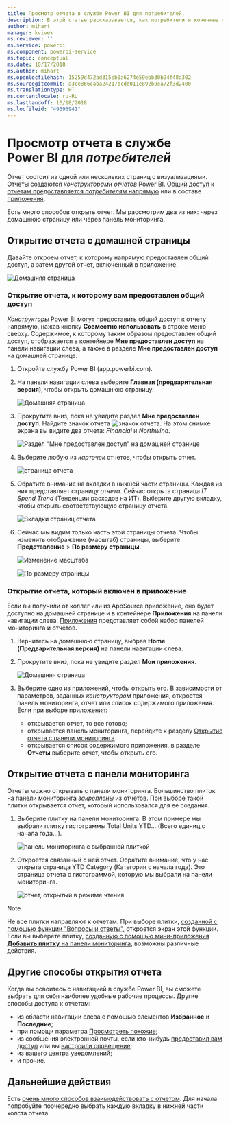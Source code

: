 ```yaml
---
title: Просмотр отчета в службе Power BI для потребителей.
description: В этой статье рассказывается, как потребители и конечные пользователи Power BI могут открыть и просмотреть отчет Power BI.
author: mihart
manager: kvivek
ms.reviewer: ''
ms.service: powerbi
ms.component: powerbi-service
ms.topic: conceptual
ms.date: 10/17/2018
ms.author: mihart
ms.openlocfilehash: 15259d472ad315eb0a6274e59ebb30b94f48a302
ms.sourcegitcommit: a3ce866caba24217bcdd011e892b9ea72f3d2400
ms.translationtype: HT
ms.contentlocale: ru-RU
ms.lasthandoff: 10/18/2018
ms.locfileid: "49396941"
---
```

# <a name="view-a-report-in-power-bi-service-for-consumers"></a>Просмотр отчета в службе Power BI для *потребителей*
Отчет состоит из одной или нескольких страниц с визуализациями. Отчеты создаются *конструкторами отчетов* Power BI. [Общий доступ к отчетам предоставляется *потребителям* напрямую](end-user-shared-with-me.md) или в составе [приложения](end-user-apps.md). 

Есть много способов открыть отчет. Мы рассмотрим два из них: через домашнюю страницу или через панель мониторинга. 

<!-- add art-->


## <a name="open-a-report-from-your-home-page"></a>Открытие отчета с домашней страницы
Давайте откроем отчет, к которому напрямую предоставлен общий доступ, а затем другой отчет, включенный в приложение.

   ![Домашняя страница](./media/end-user-report-open/power-bi-home.png)

### <a name="open-a-report-that-has-been-shared-with-you"></a>Открытие отчета, к которому вам предоставлен общий доступ
*Конструкторы* Power BI могут предоставить общий доступ к отчету напрямую, нажав кнопку **Совместно использовать** в строке меню сверху. Содержимое, к которому таким образом предоставлен общий доступ, отображается в контейнере **Мне предоставлен доступ** на панели навигации слева, а также в разделе **Мне предоставлен доступ** на домашней странице.

1. Откройте службу Power BI (app.powerbi.com).

2. На панели навигации слева выберите **Главная (предварительная версия)**, чтобы открыть домашнюю страницу.  

   ![Домашняя страница](./media/end-user-report-open/power-bi-select-home.png)
   
3. Прокрутите вниз, пока не увидите раздел **Мне предоставлен доступ**. Найдите значок отчета ![значок отчета](./media/end-user-report-open/power-bi-report-icon.png). На этом снимке экрана вы видите два отчета: *Financial* и *Northwind*. 
   
   ![Раздел "Мне предоставлен доступ" на домашней странице](./media/end-user-report-open/power-bi-shared.png)

4. Выберите любую из *карточек* отчетов, чтобы открыть отчет.

   ![страница отчета](./media/end-user-report-open/power-bi-report1.png)

5. Обратите внимание на вкладки в нижней части страницы. Каждая из них представляет страницу *отчета*. Сейчас открыта страница *IT Spend Trend* (Тенденции расходов на ИТ). Выберите другую вкладку, чтобы открыть соответствующую страницу отчета. 

   ![Вкладки страниц отчета](./media/end-user-report-open/power-bi-tabs.png)

6. Сейчас мы видим только часть этой страницы отчета. Чтобы изменить отображение (масштаб) страницы, выберите **Представление** > **По размеру страницы**.

   ![Изменение масштаба](./media/end-user-report-open/power-bi-fit.png)

   ![По размеру страницы](./media/end-user-report-open/power-bi-report2.png)

### <a name="open-a-report-that-is-part-of-an-app"></a>Открытие отчета, который включен в приложение
Если вы получили от коллег или из AppSource приложение, оно будет доступно на домашней странице и в контейнере **Приложения** на панели навигации слева. [Приложения](end-user-apps.md) представляет собой набор панелей мониторинга и отчетов.

1. Вернитесь на домашнюю страницу, выбрав **Home (Предварительная версия)** на панели навигации слева.

7. Прокрутите вниз, пока не увидите раздел **Мои приложения**.

   ![Домашняя страница](./media/end-user-report-open/power-bi-my-apps.png)

8. Выберите одно из приложений, чтобы открыть его. В зависимости от параметров, заданных *конструктором* приложения, откроется панель мониторинга, отчет или список содержимого приложения. Если при выборе приложения:
    - открывается отчет, то все готово;
    - открывается панель мониторинга, перейдите к разделу [Открытие отчета с панели мониторинга](#Open-a-report-from-a-dashboard).
    - открывается список содержимого приложения, в разделе **Отчеты** выберите отчет, чтобы открыть его.


## <a name="open-a-report-from-a-dashboard"></a>Открытие отчета с панели мониторинга
Отчеты можно открывать с панели мониторинга. Большинство плиток на панели мониторинга *закреплены* из отчетов. При выборе такой плитки открывается отчет, который использовался для ее создания. 

1. Выберите плитку на панели мониторинга. В этом примере мы выбрали плитку гистограммы Total Units YTD... (Всего единиц с начала года...).

    ![панель мониторинга с выбранной плиткой](./media/end-user-report-open/power-bi-dashboard.png)

2.  Откроется связанный с ней отчет. Обратите внимание, что у нас открыта страница YTD Category (Категория с начала года). Это страница отчета с гистограммой, которую мы выбрали на панели мониторинга.

    ![отчет, открытый в режиме чтения](./media/end-user-report-open/power-bi-report-new.png)

> [!NOTE]
> Не все плитки направляют к отчетам. При выборе плитки, [созданной с помощью функции "Вопросы и ответы"](end-user-q-and-a.md), откроется экран этой функции. Если вы выберете плитку, [созданную с помощью мини-приложения **Добавить плитку** на панели мониторинга](../service-dashboard-add-widget.md), возможны различные действия.  


##  <a name="still-more-ways-to-open-a-report"></a>Другие способы открытия отчета
Когда вы освоитесь с навигацией в службе Power BI, вы сможете выбрать для себя наиболее удобные рабочие процессы. Другие способы доступа к отчетам:
- из области навигации слева с помощью элементов **Избранное** и **Последние**;    
- при помощи параметра [Просмотреть похожие](end-user-related.md);    
- из сообщения электронной почты, если кто-нибудь [предоставил вам доступ](../service-share-reports.md) или вы [настроили оповещение](end-user-alerts.md);    
- из вашего [центра уведомлений](end-user-notification-center.md);    
- и прочие.

## <a name="next-steps"></a>Дальнейшие действия
Есть [очень много способов взаимодействовать с отчетом](end-user-reading-view.md).  Для начала попробуйте поочередно выбрать каждую вкладку в нижней части холста отчета.

